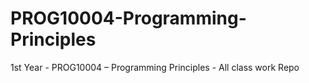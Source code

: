 # PROG10004-Programming-Principles
1st Year - PROG10004 – Programming Principles - All class work Repo 
